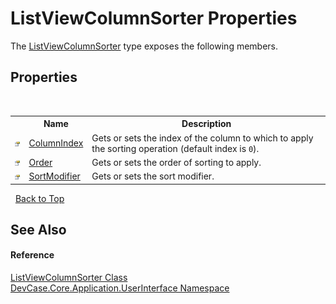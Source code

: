 # ListViewColumnSorter Properties
 

The <a href="T_DevCase_Core_Application_UserInterface_ListViewColumnSorter">ListViewColumnSorter</a> type exposes the following members.


## Properties
&nbsp;<table><tr><th></th><th>Name</th><th>Description</th></tr><tr><td>![Public property](media/pubproperty.gif "Public property")</td><td><a href="P_DevCase_Core_Application_UserInterface_ListViewColumnSorter_ColumnIndex">ColumnIndex</a></td><td>
Gets or sets the index of the column to which to apply the sorting operation (default index is `0`).</td></tr><tr><td>![Public property](media/pubproperty.gif "Public property")</td><td><a href="P_DevCase_Core_Application_UserInterface_ListViewColumnSorter_Order">Order</a></td><td>
Gets or sets the order of sorting to apply.</td></tr><tr><td>![Public property](media/pubproperty.gif "Public property")</td><td><a href="P_DevCase_Core_Application_UserInterface_ListViewColumnSorter_SortModifier">SortModifier</a></td><td>
Gets or sets the sort modifier.</td></tr></table>&nbsp;
<a href="#listviewcolumnsorter-properties">Back to Top</a>

## See Also


#### Reference
<a href="T_DevCase_Core_Application_UserInterface_ListViewColumnSorter">ListViewColumnSorter Class</a><br /><a href="N_DevCase_Core_Application_UserInterface">DevCase.Core.Application.UserInterface Namespace</a><br />